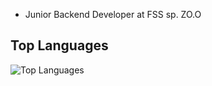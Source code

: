 - Junior Backend Developer at FSS sp. ZO.O

## Top Languages

![Top Languages](https://github-readme-stats.vercel.app/api/top-langs/?username=ewerttrewe&layout=compact&theme=radical)


<!-- Add any additional sections or customizations as per your preference -->
